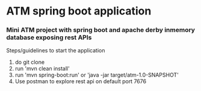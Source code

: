 # ATM spring boot application
### Mini ATM project with spring boot and apache derby inmemory database exposing rest APIs

Steps/guidelines to start the application
1. do git clone
2. run 'mvn clean install'
3. run 'mvn spring-boot:run' or 'java -jar target/atm-1.0-SNAPSHOT'
4. Use postman to explore rest api on default port 7676

